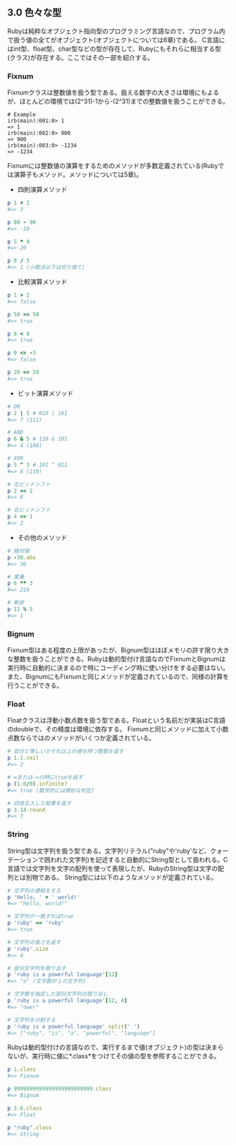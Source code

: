 ## 3.0 色々な型

Rubyは純粋なオブジェクト指向型のプログラミング言語なので、プログラム内で扱う値の全てがオブジェクト(オブジェクトについては6章)である。
C言語にはint型、float型、char型などの型が存在して、Rubyにもそれらに相当する型(クラス)が存在する。ここではその一部を紹介する。

### Fixnum

Fixnumクラスは整数値を扱う型である。扱える数字の大きさは環境にもよるが、ほとんどの環境では(2^31)-1から-(2^31)までの整数値を扱うことができる。

```shell
# Example
irb(main):001:0> 1
=> 1
irb(main):002:0> 900
=> 900
irb(main):003:0> -1234
=> -1234
```

Fixnumには整数値の演算をするためのメソッドが多数定義されている(Rubyでは演算子もメソッド。メソッドについては5章)。

- 四則演算メソッド

```ruby
p 1 + 2
#=> 3

p 80 - 90
#=> -10

p 5 * 4
#=> 20

p 8 / 5
#=> 1 (小数点以下は切り捨て)
```

- 比較演算メソッド

```ruby
p 1 > 2
#=> false

p 50 >= 50
#=> true

p 8 < 9
#=> true

p 0 <= -3
#=> false

p 20 == 20
#=> true
```

- ビット演算メソッド

```ruby
# OR
p 2 | 5 # 010 | 101
#=> 7 (111)

# AND
p 6 & 5 # 110 & 101
#=> 4 (100)

# XOR
p 5 ^ 3 # 101 ^ 011
#=> 6 (110)

# 左ビットシフト
p 2 << 2
#=> 8

# 右ビットシフト
p 4 >> 1
#=> 2
```

- その他のメソッド

```ruby
# 絶対値
p -30.abs
#=> 30

# 累乗
p 6 ** 3
#=> 216

# 剰余
p 11 % 5
#=> 1
```

### Bignum

Fixnum型はある程度の上限があったが、Bignum型はほぼメモリの許す限り大きな整数を扱うことができる。Rubyは動的型付け言語なのでFixnumとBignumは実行時に自動的に決まるので特にコーディング時に使い分けをする必要はない。
また、BignumにもFixnumと同じメソッドが定義されているので、同様の計算を行うことができる。

### Float

Floatクラスは浮動小数点数を扱う型である。Floatという名前だが実装はC言語のdoubleで、その精度は環境に依存する。
Fixnumと同じメソッドに加えて小数点数ならではのメソッドがいくつか定義されている。

```ruby
# 自分と等しいかそれ以上の値を持つ整数を返す
p 1.1.ceil
#=> 2

# ∞または-∞の時にtrueを返す
p (1.0/0).infinite?
#=> true (数学的には微妙な判定)

# 四捨五入した結果を返す
p 3.14.round
#=> 3
```

### String

String型は文字列を扱う型である。文字列リテラル("ruby"や'ruby'など、クォーテーションで囲われた文字列)を記述すると自動的にString型として扱われる。C言語では文字列を文字の配列を使って表現したが、RubyのString型は文字の配列とは別物である。
String型には以下のようなメソッドが定義されている。

```ruby
# 文字列の連結をする
p 'Hello, ' + ' world!'
#=> "Hello, world!"

# 文字列が一致すればtrue
p 'ruby' == 'ruby'
#=> true

# 文字列の長さを返す
p 'ruby'.size
#=> 4

# 部分文字列を取り出す
p 'ruby is a powerful language'[12]
#=> "o" (文字数が１の文字列)

# 文字数を指定した部分文字列の取り出し
p 'ruby is a powerful language'[12, 4]
#=> "ower"

# 文字列を分割する
p 'ruby is a powerful language'.split(' ')
#=> ["ruby", "is", "a", "powerful", "language"]
```

Rubyは動的型付けの言語なので、実行するまで値(オブジェクト)の型は決まらないが、実行時に値に*.class*をつけてその値の型を参照することができる。

```ruby
p 1.class
#=> Fixnum

p 9999999999999999999999999.class
#=> Bignum

p 3.6.class
#=> Float

p "ruby".class
#=> String
```